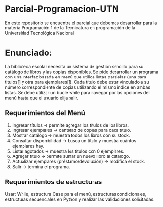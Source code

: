 # Parcial-Programacion-UTN

En este repositorio se encuentra el parcial que debemos desarrollar para la materia Programación 1 de la Tecnicatura en programación de la Universidad Tecnológica Nacional

# Enunciado:

La biblioteca escolar necesita un sistema de gestión sencillo para su catálogo de libros y las
copias disponibles. Se pide desarrollar un programa con una interfaz basada en menú que
utilice listas paralelas (una para titulos[] y otra para ejemplares[]). Cada título debe estar
vinculado a su número correspondiente de copias utilizando el mismo índice en ambas listas.
Se debe utilizar un bucle while para navegar por las opciones del menú hasta que el usuario
elija salir.

## Requerimientos del Menú

1. Ingresar títulos → permite agregar los títulos de los libros.
2. Ingresar ejemplares → cantidad de copias para cada título.
3. Mostrar catálogo → muestra todos los libros con su stock.
4. Consultar disponibilidad → busca un título y muestra cuántos ejemplares hay.
5. Listar agotados → muestra los títulos con 0 ejemplares.
6. Agregar título → permite sumar un nuevo libro al catálogo.
7. Actualizar ejemplares (préstamo/devolución) → modifica el stock.
8. Salir → termina el programa.

## Requerimientos de estructuras

Usar: While, estructura Case para el menú, estructuras condicionales, estructuras secuenciales en Python y realizar las validaciones solicitadas.
